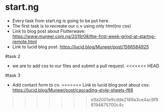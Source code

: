 # start.ng
* Every task from start.ng is going to be put here.
* The first task is to recreate our c.v using only html(no css)
* Link to blog post about Flutterwave: https://www.muneer.com.ng/2019/08/the-first-week-grind-at-startng-remote.html
* Link to lucid blog post: https://lucid.blog/Muneer/post/1566584925

#task 2
* we are to add css to our files and submit a pull request.
<<<<<<< HEAD

#task 3
* Add contact form to cv.
=======
Link to lucid blog post about css: https://lucid.blog/Muneer/post/cascading-style-sheets-f66
>>>>>>> e9a2001e9cdde2189a3ce4ac9f96194675700c4c
